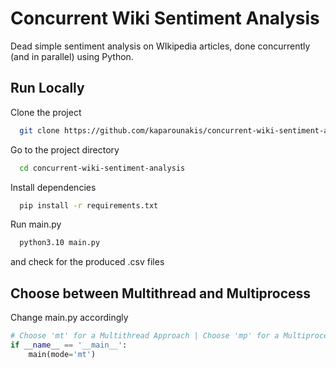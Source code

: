 
# Concurrent Wiki Sentiment Analysis

Dead simple sentiment analysis on WIkipedia articles, done concurrently (and in parallel) using Python.


## Run Locally

Clone the project

```bash
  git clone https://github.com/kaparounakis/concurrent-wiki-sentiment-analysis
```

Go to the project directory

```bash
  cd concurrent-wiki-sentiment-analysis
```

Install dependencies

```bash
  pip install -r requirements.txt
```

Run main.py

```bash
  python3.10 main.py
```

and check for the produced .csv files
## Choose between Multithread and Multiprocess

Change main.py accordingly

```python
# Choose 'mt' for a Multithread Approach | Choose 'mp' for a Multiprocess Approach
if __name__ == '__main__':
    main(mode='mt')
```
